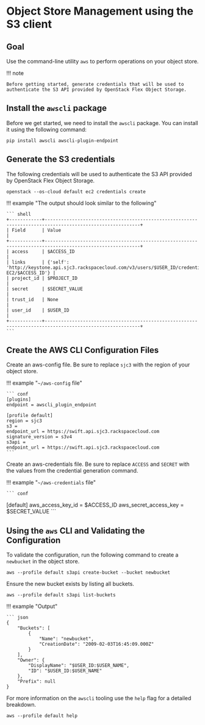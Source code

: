 
# Object Store Management using the S3 client

## Goal

Use the command-line utility `aws` to perform operations on your object store.

!!! note

    Before getting started, generate credentials that will be used to authenticate the S3 API provided by OpenStack Flex Object Storage.

## Install the `awscli` package

Before we get started, we need to install the `awscli` package. You can install it using the following command:

``` shell
pip install awscli awscli-plugin-endpoint
```

## Generate the S3 credentials

The following credentials will be used to authenticate the S3 API provided by OpenStack Flex Object Storage.

``` shell
openstack --os-cloud default ec2 credentials create
```

!!! example "The output should look similar to the following"

    ``` shell
    +------------+---------------------------------------------------------------------------------------------------------+
    | Field      | Value                                                                                                   |
    +------------+---------------------------------------------------------------------------------------------------------+
    | access     | $ACCESS_ID                                                                                              |
    | links      | {'self': 'http://keystone.api.sjc3.rackspacecloud.com/v3/users/$USER_ID/credentials/OS-EC2/$ACCESS_ID'} |
    | project_id | $PROJECT_ID                                                                                             |
    | secret     | $SECRET_VALUE                                                                                           |
    | trust_id   | None                                                                                                    |
    | user_id    | $USER_ID                                                                                                |
    +------------+---------------------------------------------------------------------------------------------------------+
    ```

## Create the AWS CLI Configuration Files

Create an aws-config file. Be sure to replace `sjc3` with the region of your object store.

!!! example "`~/aws-config` file"

    ``` conf
    [plugins]
    endpoint = awscli_plugin_endpoint

    [profile default]
    region = sjc3
    s3 =
    endpoint_url = https://swift.api.sjc3.rackspacecloud.com
    signature_version = s3v4
    s3api =
    endpoint_url = https://swift.api.sjc3.rackspacecloud.com
    ```

Create an aws-credentials file. Be sure to replace `ACCESS` and `SECRET` with the values from the credential generation command.

!!! example "`~/aws-credentials` file"

    ``` conf
[default]
aws_access_key_id = $ACCESS_ID
aws_secret_access_key = $SECRET_VALUE
    ```

## Using the `aws` CLI and Validating the Configuration

To validate the configuration, run the following command to create a `newbucket` in the object store.

``` shell
aws --profile default s3api create-bucket --bucket newbucket
```

Ensure the new bucket exists by listing all buckets.

``` shell
aws --profile default s3api list-buckets
```

!!! example "Output"

    ``` json
    {
        "Buckets": [
            {
                "Name": "newbucket",
                "CreationDate": "2009-02-03T16:45:09.000Z"
            }
        ],
        "Owner": {
            "DisplayName": "$USER_ID:$USER_NAME",
            "ID": "$USER_ID:$USER_NAME"
        },
        "Prefix": null
    }

For more information on the `awscli` tooling use the `help` flag for a detailed breakdown.

``` shell
aws --profile default help
```
